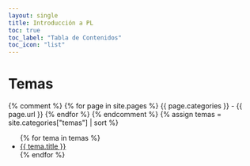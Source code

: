 ```yaml
---
layout: single
title: Introducción a PL
toc: true
toc_label: "Tabla de Contenidos"
toc_icon: "list"
---
```


# Temas

{% comment %}
{% for page in site.pages %}
{{ page.categories }} - {{ page.url }}
{% endfor %}
{% endcomment %}
{% assign temas = site.categories["temas"] | sort %}
<ul>
  {% for tema in temas %}
<li><a href="{{site.baseurl}}{{tema.url}}" title="{{ tema.hover }}">{{ tema.title }}</a></li>
  {% endfor %}
</ul>

